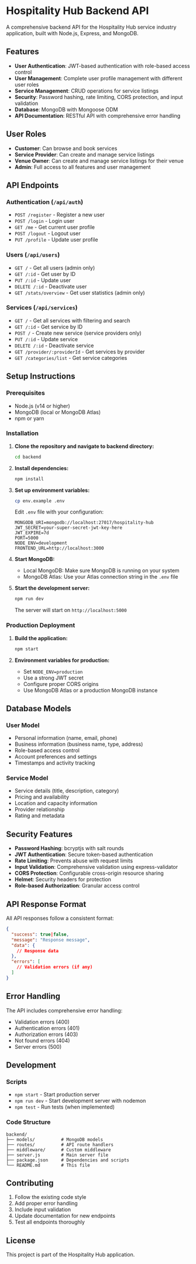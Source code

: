 # Hospitality Hub Backend API

A comprehensive backend API for the Hospitality Hub service industry application, built with Node.js, Express, and MongoDB.

## Features

- **User Authentication**: JWT-based authentication with role-based access control
- **User Management**: Complete user profile management with different user roles
- **Service Management**: CRUD operations for service listings
- **Security**: Password hashing, rate limiting, CORS protection, and input validation
- **Database**: MongoDB with Mongoose ODM
- **API Documentation**: RESTful API with comprehensive error handling

## User Roles

- **Customer**: Can browse and book services
- **Service Provider**: Can create and manage service listings
- **Venue Owner**: Can create and manage service listings for their venue
- **Admin**: Full access to all features and user management

## API Endpoints

### Authentication (`/api/auth`)

- `POST /register` - Register a new user
- `POST /login` - Login user
- `GET /me` - Get current user profile
- `POST /logout` - Logout user
- `PUT /profile` - Update user profile

### Users (`/api/users`)

- `GET /` - Get all users (admin only)
- `GET /:id` - Get user by ID
- `PUT /:id` - Update user
- `DELETE /:id` - Deactivate user
- `GET /stats/overview` - Get user statistics (admin only)

### Services (`/api/services`)

- `GET /` - Get all services with filtering and search
- `GET /:id` - Get service by ID
- `POST /` - Create new service (service providers only)
- `PUT /:id` - Update service
- `DELETE /:id` - Deactivate service
- `GET /provider/:providerId` - Get services by provider
- `GET /categories/list` - Get service categories

## Setup Instructions

### Prerequisites

- Node.js (v14 or higher)
- MongoDB (local or MongoDB Atlas)
- npm or yarn

### Installation

1. **Clone the repository and navigate to backend directory:**

   ```bash
   cd backend
   ```

2. **Install dependencies:**

   ```bash
   npm install
   ```

3. **Set up environment variables:**

   ```bash
   cp env.example .env
   ```

   Edit `.env` file with your configuration:

   ```env
   MONGODB_URI=mongodb://localhost:27017/hospitality-hub
   JWT_SECRET=your-super-secret-jwt-key-here
   JWT_EXPIRE=7d
   PORT=5000
   NODE_ENV=development
   FRONTEND_URL=http://localhost:3000
   ```

4. **Start MongoDB:**

   - Local MongoDB: Make sure MongoDB is running on your system
   - MongoDB Atlas: Use your Atlas connection string in the `.env` file

5. **Start the development server:**

   ```bash
   npm run dev
   ```

   The server will start on `http://localhost:5000`

### Production Deployment

1. **Build the application:**

   ```bash
   npm start
   ```

2. **Environment variables for production:**
   - Set `NODE_ENV=production`
   - Use a strong JWT secret
   - Configure proper CORS origins
   - Use MongoDB Atlas or a production MongoDB instance

## Database Models

### User Model

- Personal information (name, email, phone)
- Business information (business name, type, address)
- Role-based access control
- Account preferences and settings
- Timestamps and activity tracking

### Service Model

- Service details (title, description, category)
- Pricing and availability
- Location and capacity information
- Provider relationship
- Rating and metadata

## Security Features

- **Password Hashing**: bcryptjs with salt rounds
- **JWT Authentication**: Secure token-based authentication
- **Rate Limiting**: Prevents abuse with request limits
- **Input Validation**: Comprehensive validation using express-validator
- **CORS Protection**: Configurable cross-origin resource sharing
- **Helmet**: Security headers for protection
- **Role-based Authorization**: Granular access control

## API Response Format

All API responses follow a consistent format:

```json
{
  "success": true|false,
  "message": "Response message",
  "data": {
    // Response data
  },
  "errors": [
    // Validation errors (if any)
  ]
}
```

## Error Handling

The API includes comprehensive error handling:

- Validation errors (400)
- Authentication errors (401)
- Authorization errors (403)
- Not found errors (404)
- Server errors (500)

## Development

### Scripts

- `npm start` - Start production server
- `npm run dev` - Start development server with nodemon
- `npm test` - Run tests (when implemented)

### Code Structure

```
backend/
├── models/          # MongoDB models
├── routes/          # API route handlers
├── middleware/      # Custom middleware
├── server.js        # Main server file
├── package.json     # Dependencies and scripts
└── README.md        # This file
```

## Contributing

1. Follow the existing code style
2. Add proper error handling
3. Include input validation
4. Update documentation for new endpoints
5. Test all endpoints thoroughly

## License

This project is part of the Hospitality Hub application.
